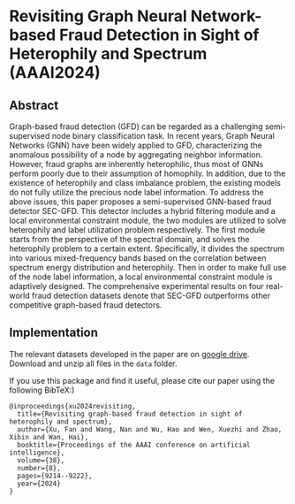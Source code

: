 # Revisiting Graph Neural Network-based Fraud Detection in Sight of Heterophily and Spectrum (AAAI2024)

## Abstract
Graph-based fraud detection (GFD) can be regarded as a challenging semi-supervised node binary classification task. In recent years, Graph Neural Networks (GNN) have been widely applied to GFD, characterizing the anomalous possibility of a node by aggregating neighbor information. However, fraud graphs are inherently heterophilic, thus most of GNNs perform poorly due to their assumption of homophily. In addition, due to the existence of heterophily and class imbalance problem, the existing models do not fully utilize the precious node label information. To address the above issues, this paper proposes a semi-supervised GNN-based fraud detector SEC-GFD. This detector includes a hybrid filtering module and a local environmental constraint module, the two modules are utilized to solve heterophily and label utilization problem respectively. The first module starts from the perspective of the spectral domain, and solves the heterophily problem to a certain extent. Specifically, it divides the spectrum into various mixed-frequency bands based on the correlation between spectrum energy distribution and heterophily. Then in order to make full use of the node label information, a local environmental constraint module is adaptively designed. The comprehensive experimental results on four real-world fraud detection datasets denote that SEC-GFD outperforms other competitive graph-based fraud detectors.


## Implementation
The relevant datasets developed in the paper are on [google drive](https://drive.google.com/drive/folders/1eqfWN0CIudj7e9KJvkmj5uzK-eWs_pSE?usp=sharing). Download and unzip all files in the `data` folder.


If you use this package and find it useful, please cite our paper using the following BibTeX:)

```
@inproceedings{xu2024revisiting,
  title={Revisiting graph-based fraud detection in sight of heterophily and spectrum},
  author={Xu, Fan and Wang, Nan and Wu, Hao and Wen, Xuezhi and Zhao, Xibin and Wan, Hai},
  booktitle={Proceedings of the AAAI conference on artificial intelligence},
  volume={38},
  number={8},
  pages={9214--9222},
  year={2024}
}
```
